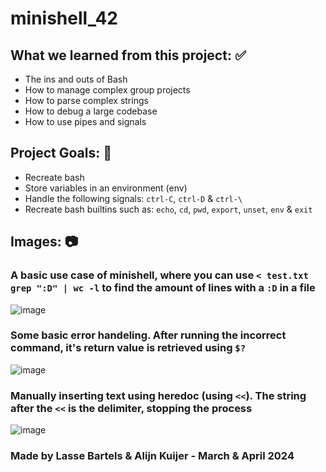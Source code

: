 # minishell_42

## What we learned from this project: ✅
- The ins and outs of Bash
- How to manage complex group projects
- How to parse complex strings
- How to debug a large codebase
- How to use pipes and signals

## Project Goals: 🎯
- Recreate bash
- Store variables in an environment (env)
- Handle the following signals: `ctrl-C`, `ctrl-D` & `ctrl-\`
- Recreate bash builtins such as: `echo`, `cd`, `pwd`, `export`, `unset`, `env` & `exit`

## Images: 📷
### A basic use case of minishell, where you can use `< test.txt grep ":D" | wc -l` to find the amount of lines with a `:D` in a file
![image](https://github.com/user-attachments/assets/c447edec-d84c-4e4c-b182-10f2b52626f5)

### Some basic error handeling. After running the incorrect command, it's return value is retrieved using `$?`
![image](https://github.com/user-attachments/assets/fbc342bc-e0eb-4d01-8e8e-22855ef8253d)

### Manually inserting text using heredoc (using `<<`). The string after the `<<` is the delimiter, stopping the process
![image](https://github.com/user-attachments/assets/4f6e6afb-a885-4a72-a469-abde46ee49cb)

### Made by Lasse Bartels & Alijn Kuijer - March & April 2024
